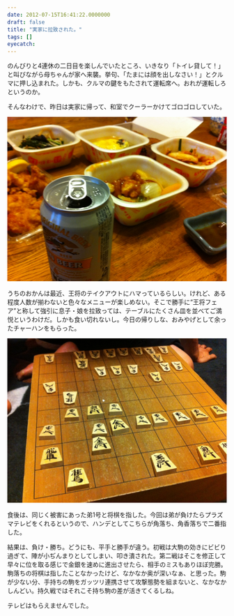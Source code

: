 ```yaml
---
date: 2012-07-15T16:41:22.0000000
draft: false
title: "実家に拉致された。"
tags: []
eyecatch: 
---
```

<p>のんびりと4連休の二日目を楽しんでいたところ、いきなり「トイレ貸して！」と叫びながら母ちゃんが家へ来襲。挙句、「たまには顔を出しなさい！」とクルマに押し込まれた。しかも、クルマの鍵をもたされて運転席へ。おれが運転しろというのか。</p><p>そんなわけで、昨日は実家に帰って、和室でクーラーかけてゴロゴロしていた。</p><p><img src="20120714192214.jpg" alt="f:id:daruyanagi:20120714192214j:plain" title="f:id:daruyanagi:20120714192214j:plain" class="hatena-fotolife"></p><p>うちのおかんは最近、王将のテイクアウトにハマっているらしい。けれど、ある程度人数が揃わないと色々なメニューが楽しめない。そこで勝手に“王将フェア”と称して強引に息子・娘を拉致っては、テーブルにたくさん皿を並べてご満悦というわけだ。しかも食い切れないし。今日の帰りしな、おみやげとして余ったチャーハンをもらった。</p><p><img src="20120714210716.jpg" alt="f:id:daruyanagi:20120714210716j:plain" title="f:id:daruyanagi:20120714210716j:plain" class="hatena-fotolife"></p><p>食後は、同じく被害にあった弟1号と将棋を指した。今回は弟が負けたらプラズマテレビをくれるというので、ハンデとしてこちらが角落ち、角香落ちで二番指した。</p><p>結果は、負け・勝ち。どうにも、平手と勝手が違う。初戦は大駒の効きにビビり過ぎて、陣が小ぢんまりとしてしまい、叩き潰された。第二戦はそこを修正して早々に位を取る感じで金銀を速めに進出させたら、相手のミスもありほぼ完勝。駒落ちの将棋は指したことなかったけど、なかなか奥が深いなぁ、と思った。駒が少ない分、手持ちの駒をガッツリ連携させて攻撃態勢を組まないと、なかなかしんどい。持久戦ではそれこそ持ち駒の差が活きてくるしね。</p><p>テレビはもらえませんでした。</p>
